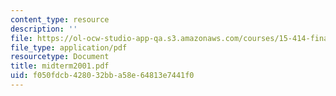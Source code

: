 ```yaml
---
content_type: resource
description: ''
file: https://ol-ocw-studio-app-qa.s3.amazonaws.com/courses/15-414-financial-management-summer-2003/f050fdcb428032bba58e64813e7441f0_midterm2001.pdf
file_type: application/pdf
resourcetype: Document
title: midterm2001.pdf
uid: f050fdcb-4280-32bb-a58e-64813e7441f0
---
```

